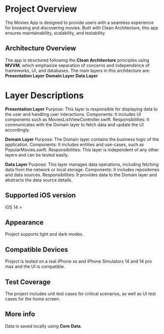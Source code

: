 # Project Overview

The Movies App is designed to provide users with a seamless experience for browsing and discovering movies. Built with Clean Architecture, this app ensures maintainability, scalability, and testability.

## Architecture Overview
The app is structured following the **Clean Architecture** principles using **MVVM**, which emphasize separation of concerns and independence of frameworks, UI, and databases. The main layers in this architecture are:
**Presentation Layer**
**Domain Layer**
**Data Layer**

# Layer Descriptions

**Presentation Layer**
Purpose: This layer is responsible for displaying data to the user and handling user interactions.
Components: It includes UI components such as MoviesListViewController.swift.
Responsibilities: It communicates with the Domain layer to fetch data and update the UI accordingly.

**Domain Layer**
Purpose: The Domain layer contains the business logic of the application.
Components: It includes entities and use-cases, such as PopularMovies.swift.
Responsibilities: This layer is independent of any other layers and can be tested easily.

**Data Layer**
Purpose: This layer manages data operations, including fetching data from the network or local storage.
Components: It includes repositories and data sources.
Responsibilities: It provides data to the Domain layer and abstracts the data source details.

## Supported iOS version 
iOS 14 >

##  Appearance
Project supports light and dark modes.

## Compatible Devices
Project is tested on a real iPhone xs and iPhone Simulators 14 and 14 pro max and the UI is compatible. 

## Test Coverage
The project includes unit test cases for critical scenarios, as well as UI test cases for the home screen.

## More info
Data is saved locally using **Core Data**.
